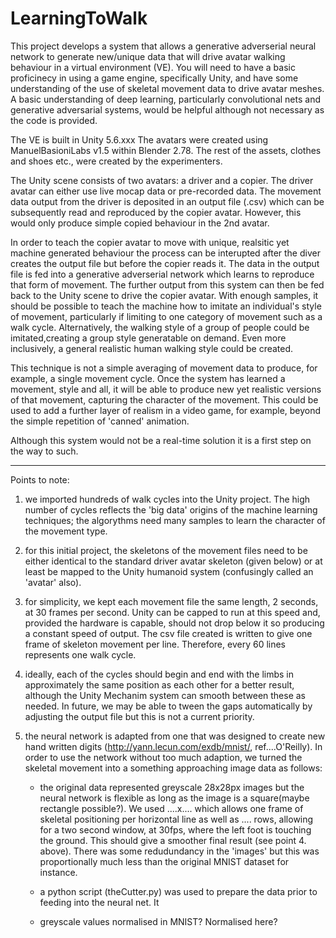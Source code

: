 # LearningToWalk

This project develops a system that allows a generative adverserial neural network to generate new/unique data that will drive avatar walking behaviour in a virtual environment (VE). You will need to have a basic proficinecy in using a game engine, specifically Unity, and have some understanding of the use of skeletal movement data to drive avatar meshes. A basic understanding of deep learning, particularly convolutional nets and generative adversarial systems, would be helpful although not necessary as the code is provided.

The VE is built in Unity 5.6.xxx
The avatars were created using ManuelBasioniLabs v1.5 within Blender 2.78. The rest of the assets, clothes and shoes etc., were created by the experimenters. 

The Unity scene consists of two avatars: a driver and a copier. The driver avatar can either use live mocap data or pre-recorded data. The movement data output from the driver is deposited in an output file (.csv) which can be subsequently read and reproduced by the copier avatar. However, this would only produce simple copied behaviour in the 2nd avatar.

In order to teach the copier avatar to move with unique, realsitic yet machine generated behaviour the process can be interupted after the diver creates the output file but before the copier reads it. The data in the output file is fed into a generative adverserial network which learns to reproduce that form of movement. The further output from this system can then be fed back to the Unity scene to drive the copier avatar. With enough samples, it should be possible to teach the machine how to imitate an individual's style of movement, particularly if limiting to one category of movement such as a walk cycle. Alternatively, the walking style of a group of people could be imitated,creating a group style generatable on demand. Even more inclusively, a general realistic human walking style could be created.

This technique is not a simple averaging of movement data to produce, for example, a single movement cycle. Once the system has learned a movement, style and all, it will be able to produce new yet realistic versions of that movement, capturing the character of the movement. This could be used to add a further layer of realism in a video game, for example, beyond the simple repetition of 'canned' animation.

Although this system would not be a real-time solution it is a first step on the way to such.

_________________________________________________________________


Points to note:

1. we imported hundreds of walk cycles into the Unity project. The high number of cycles reflects the 'big data' origins of the machine learning techniques; the algorythms need many samples to learn the character of the movement type. 

2. for this initial project, the skeletons of the movement files need to be either identical to the standard driver avatar skeleton (given below) or at least be mapped to the Unity humanoid system (confusingly called an 'avatar' also).

3. for simplicity, we kept each movement file the same length, 2 seconds, at 30 frames per second. Unity can be capped to run at this speed and, provided the hardware is capable, should not drop below it so producing a constant speed of output. The csv file created is written to give one frame of skeleton movement per line. Therefore, every 60 lines represents one walk cycle.

4. ideally, each of the cycles should begin and end with the limbs in approximately the same position as each other for a better result, although the Unity Mechanim system can smooth between these as needed. In future, we may be able to tween the gaps automatically by adjusting the output file but this is not a current priority.

5. the neural network is adapted from one that was designed to create new hand written digits (http://yann.lecun.com/exdb/mnist/, ref....O'Reilly). In order to use the network without too much adaption, we turned the skeletal movement into a something approaching image data as follows:

	- the original data represented greyscale 28x28px images but 	  the neural network is flexible as long as the image is a 	  	  square(maybe rectangle possible?). We used ....x.... which 	  allows one frame of 
	  skeletal positioning per horizontal line as well as ....
 	  rows, allowing for a two second window, at 30fps, where 
	  the left foot is touching the ground. This should give a
 	  smoother final result (see point 4. above). There was some
 	  redudundancy in the 'images' but this was proportionally
 	  much less than the original MNIST dataset for instance.

	- a python script (theCutter.py) was used to prepare the
 	  data prior to feeding into the neural net. It 

	- greyscale values normalised in MNIST? Normalised here?






